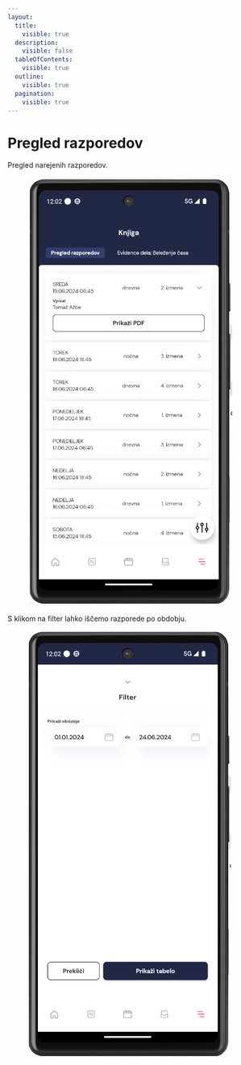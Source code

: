 ```yaml
---
layout:
  title:
    visible: true
  description:
    visible: false
  tableOfContents:
    visible: true
  outline:
    visible: true
  pagination:
    visible: true
---
```


# Pregled razporedov

Pregled narejenih razporedov.

<figure><img src="../../../.gitbook/assets/image (208).png" alt=""><figcaption></figcaption></figure>

S klikom na filter lahko iščemo razporede po obdobju.

<figure><img src="../../../.gitbook/assets/image (209).png" alt=""><figcaption></figcaption></figure>
